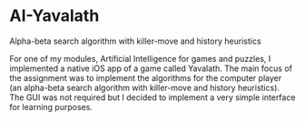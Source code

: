 # AI-Yavalath
Alpha-beta search algorithm with killer-move and history heuristics

For one of my modules, Artificial Intelligence for games and puzzles, I implemented a native iOS app of a game called Yavalath.
The main focus of the assignment was to implement the algorithms for the computer player (an alpha-beta search algorithm with killer-move and history heuristics). The GUI was not required but I decided to implement a very simple interface for learning purposes.
